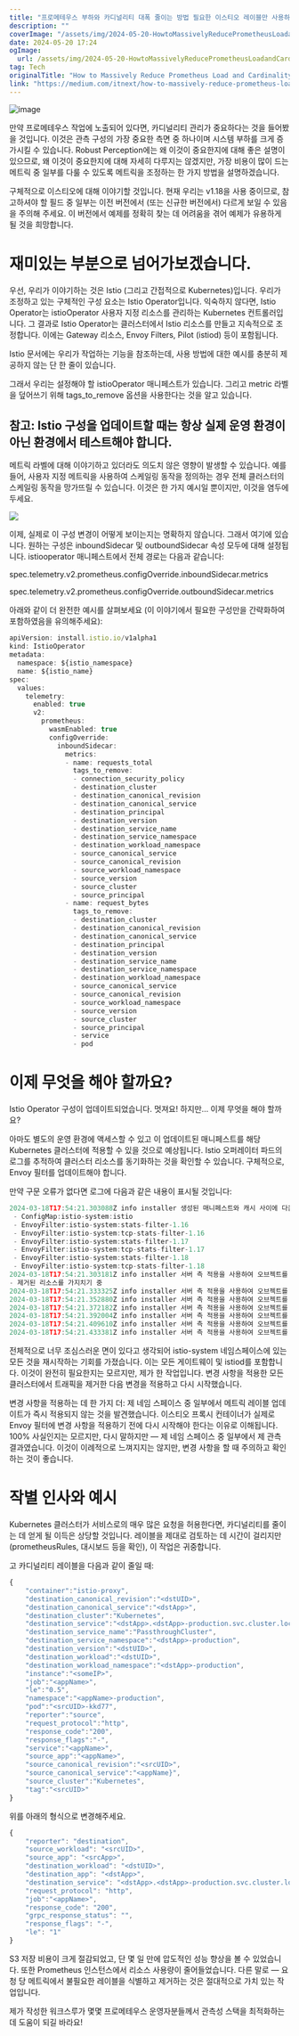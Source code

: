 ```yaml
---
title: "프로메테우스 부하와 카디널리티 대폭 줄이는 방법 필요한 이스티오 레이블만 사용하기"
description: ""
coverImage: "/assets/img/2024-05-20-HowtoMassivelyReducePrometheusLoadandCardinalitybyOnlyUsingIstioLabelsYouNeed_0.png"
date: 2024-05-20 17:24
ogImage:
  url: /assets/img/2024-05-20-HowtoMassivelyReducePrometheusLoadandCardinalitybyOnlyUsingIstioLabelsYouNeed_0.png
tag: Tech
originalTitle: "How to Massively Reduce Prometheus Load and Cardinality by Only Using Istio Labels You Need"
link: "https://medium.com/itnext/how-to-massively-reduce-prometheus-load-and-cardinality-by-only-using-istio-labels-you-need-75bcf41ff5d3"
---
```


![image](/assets/img/2024-05-20-HowtoMassivelyReducePrometheusLoadandCardinalitybyOnlyUsingIstioLabelsYouNeed_0.png)

만약 프로메테우스 작업에 노출되어 있다면, 카디널리티 관리가 중요하다는 것을 들어봤을 것입니다. 이것은 관측 구성의 가장 중요한 측면 중 하나이며 시스템 부하를 크게 증가시킬 수 있습니다. Robust Perception에는 왜 이것이 중요한지에 대해 좋은 설명이 있으므로, 왜 이것이 중요한지에 대해 자세히 다루지는 않겠지만, 가장 비용이 많이 드는 메트릭 중 일부를 다룰 수 있도록 메트릭을 조정하는 한 가지 방법을 설명하겠습니다.

구체적으로 이스티오에 대해 이야기할 것입니다. 현재 우리는 v1.18을 사용 중이므로, 참고하셔야 할 필드 중 일부는 이전 버전에서 (또는 신규한 버전에서) 다르게 보일 수 있음을 주의해 주세요. 이 버전에서 예제를 정확히 찾는 데 어려움을 겪어 예제가 유용하게 될 것을 희망합니다.

# 재미있는 부분으로 넘어가보겠습니다.

<div class="content-ad"></div>

우선, 우리가 이야기하는 것은 Istio (그리고 간접적으로 Kubernetes)입니다. 우리가 조정하고 있는 구체적인 구성 요소는 Istio Operator입니다.
익숙하지 않다면, Istio Operator는 istioOperator 사용자 지정 리소스를 관리하는 Kubernetes 컨트롤러입니다.
그 결과로 Istio Operator는 클러스터에서 Istio 리소스를 만들고 지속적으로 조정합니다.
이에는 Gateway 리소스, Envoy Filters, Pilot (istiod) 등이 포함됩니다.

Istio 문서에는 우리가 작업하는 기능을 참조하는데, 사용 방법에 대한 예시를 충분히 제공하지 않는 단 한 줄이 있습니다.

그래서 우리는 설정해야 할 istioOperator 매니페스트가 있습니다. 그리고 metric 라벨을 덮어쓰기 위해 tags_to_remove 옵션을 사용한다는 것을 알고 있습니다.

## 참고: Istio 구성을 업데이트할 때는 항상 실제 운영 환경이 아닌 환경에서 테스트해야 합니다.

메트릭 라벨에 대해 이야기하고 있더라도 의도치 않은 영향이 발생할 수 있습니다.
예를 들어, 사용자 지정 메트릭을 사용하여 스케일링 동작을 정의하는 경우 전체 클러스터의 스케일링 동작을 망가뜨릴 수 있습니다.
이것은 한 가지 예시일 뿐이지만, 이것을 염두에 두세요.

<div class="content-ad"></div>

<img src="/assets/img/2024-05-20-HowtoMassivelyReducePrometheusLoadandCardinalitybyOnlyUsingIstioLabelsYouNeed_1.png" />

이제, 실제로 이 구성 변경이 어떻게 보이는지는 명확하지 않습니다. 그래서 여기에 있습니다. 원하는 구성은 inboundSidecar 및 outboundSidecar 속성 모두에 대해 설정됩니다. istiooperator 매니페스트에서 전체 경로는 다음과 같습니다:

spec.telemetry.v2.prometheus.configOverride.inboundSidecar.metrics

spec.telemetry.v2.prometheus.configOverride.outboundSidecar.metrics

<div class="content-ad"></div>

아래와 같이 더 완전한 예시를 살펴보세요 (이 이야기에서 필요한 구성만을 간략화하여 포함하였음을 유의해주세요):

```js
apiVersion: install.istio.io/v1alpha1
kind: IstioOperator
metadata:
  namespace: ${istio_namespace}
  name: ${istio_name}
spec:
  values:
    telemetry:
      enabled: true
      v2:
        prometheus:
          wasmEnabled: true
          configOverride:
            inboundSidecar:
              metrics:
              - name: requests_total
                tags_to_remove:
                - connection_security_policy
                - destination_cluster
                - destination_canonical_revision
                - destination_canonical_service
                - destination_principal
                - destination_version
                - destination_service_name
                - destination_service_namespace
                - destination_workload_namespace
                - source_canonical_service
                - source_canonical_revision
                - source_workload_namespace
                - source_version
                - source_cluster
                - source_principal
              - name: request_bytes
                tags_to_remove:
                - destination_cluster
                - destination_canonical_revision
                - destination_canonical_service
                - destination_principal
                - destination_version
                - destination_service_name
                - destination_service_namespace
                - destination_workload_namespace
                - source_canonical_service
                - source_canonical_revision
                - source_workload_namespace
                - source_version
                - source_cluster
                - source_principal
                - service
                - pod
```

# 이제 무엇을 해야 할까요?

Istio Operator 구성이 업데이트되었습니다. 멋져요! 하지만… 이제 무엇을 해야 할까요?

<div class="content-ad"></div>

아마도 별도의 운영 환경에 액세스할 수 있고 이 업데이트된 매니페스트를 해당 Kubernetes 클러스터에 적용할 수 있을 것으로 예상됩니다. Istio 오퍼레이터 파드의 로그를 추적하여 클러스터 리소스를 동기화하는 것을 확인할 수 있습니다. 구체적으로, Envoy 필터를 업데이트해야 합니다.

만약 구문 오류가 없다면 로그에 다음과 같은 내용이 표시될 것입니다:

```js
2024-03-18T17:54:21.303088Z info installer 생성된 매니페스트와 캐시 사이에 다음 오브젝트가 다릅니다:
 - ConfigMap:istio-system:istio
 - EnvoyFilter:istio-system:stats-filter-1.16
 - EnvoyFilter:istio-system:tcp-stats-filter-1.16
 - EnvoyFilter:istio-system:stats-filter-1.17
 - EnvoyFilter:istio-system:tcp-stats-filter-1.17
 - EnvoyFilter:istio-system:stats-filter-1.18
 - EnvoyFilter:istio-system:tcp-stats-filter-1.18
2024-03-18T17:54:21.303181Z info installer 서버 측 적용을 사용하여 오브젝트를 업데이트 중: EnvoyFilter/istio-system/stats-filter-1.16
- 제거된 리소스를 가지치기 중
2024-03-18T17:54:21.333325Z info installer 서버 측 적용을 사용하여 오브젝트를 업데이트 중: EnvoyFilter/istio-system/stats-filter-1.17
2024-03-18T17:54:21.352880Z info installer 서버 측 적용을 사용하여 오브젝트를 업데이트 중: EnvoyFilter/istio-system/stats-filter-1.18
2024-03-18T17:54:21.372182Z info installer 서버 측 적용을 사용하여 오브젝트를 업데이트 중: EnvoyFilter/istio-system/tcp-stats-filter-1.16
2024-03-18T17:54:21.392004Z info installer 서버 측 적용을 사용하여 오브젝트를 업데이트 중: EnvoyFilter/istio-system/tcp-stats-filter-1.17
2024-03-18T17:54:21.409610Z info installer 서버 측 적용을 사용하여 오브젝트를 업데이트 중: EnvoyFilter/istio-system/tcp-stats-filter-1.18
2024-03-18T17:54:21.433381Z info installer 서버 측 적용을 사용하여 오브젝트를 업데이트 중: ConfigMap/istio-system/istio
```

전체적으로 너무 조심스러운 면이 있다고 생각되어 istio-system 네임스페이스에 있는 모든 것을 재시작하는 기회를 가졌습니다. 이는 모든 게이트웨이 및 istiod를 포함합니다. 이것이 완전히 필요한지는 모르지만, 제가 한 작업입니다. 변경 사항을 적용한 모든 클러스터에서 트래픽을 제거한 다음 변경을 적용하고 다시 시작했습니다.

<div class="content-ad"></div>

변경 사항을 적용하는 데 한 가지 더: 제 네임 스페이스 중 일부에서 메트릭 레이블 업데이트가 즉시 적용되지 않는 것을 발견했습니다. 이스티오 프록시 컨테이너가 실제로 Envoy 필터에 변경 사항을 적용하기 전에 다시 시작해야 한다는 이유로 이해됩니다. 100% 사실인지는 모르지만, 다시 말하지만 — 제 네임 스페이스 중 일부에서 제 관측 결과였습니다. 이것이 이례적으로 느껴지지는 않지만, 변경 사항을 할 때 주의하고 확인하는 것이 좋습니다.

# 작별 인사와 예시

Kubernetes 클러스터가 서비스로의 매우 많은 요청을 허용한다면, 카디널리티를 줄이는 데 얻게 될 이득은 상당할 것입니다. 레이블을 제대로 검토하는 데 시간이 걸리지만(prometheusRules, 대시보드 등을 확인), 이 작업은 귀중합니다.

고 카디널리티 레이블을 다음과 같이 줄일 때:

<div class="content-ad"></div>

```js
{
    "container":"istio-proxy",
    "destination_canonical_revision":"<dstUID>",
    "destination_canonical_service":"<dstApp>",
    "destination_cluster":"Kubernetes",
    "destination_service":"<dstApp>.<dstApp>-production.svc.cluster.local",
    "destination_service_name":"PassthroughCluster",
    "destination_service_namespace":"<dstApp>-production",
    "destination_version":"<dstUID>",
    "destination_workload":"<dstUID>",
    "destination_workload_namespace":"<dstApp>-production",
    "instance":"<someIP>",
    "job":"<appName>",
    "le":"0.5",
    "namespace":"<appName>-production",
    "pod":"<srcUID>-kkd77",
    "reporter":"source",
    "request_protocol":"http",
    "response_code":"200",
    "response_flags":"-",
    "service":"<appName>",
    "source_app":"<appName>",
    "source_canonical_revision":"<srcUID>",
    "source_canonical_service":"<appName}",
    "source_cluster":"Kubernetes",
    "tag":"<srcUID>"
}
```

위를 아래의 형식으로 변경해주세요.

```js
{
    "reporter": "destination",
    "source_workload": "<srcUID>",
    "source_app": "<srcApp>",
    "destination_workload": "<dstUID>",
    "destination_app": "<dstApp>",
    "destination_service": "<dstApp>.<dstApp>-production.svc.cluster.local",
    "request_protocol": "http",
    "job":"<appName>",
    "response_code": "200",
    "grpc_response_status": "",
    "response_flags": "-",
    "le": "1"
}
```

S3 저장 비용이 크게 절감되었고, 단 몇 일 만에 압도적인 성능 향상을 볼 수 있었습니다. 또한 Prometheus 인스턴스에서 리소스 사용량이 줄어들었습니다. 다른 말로 — 요청 당 메트릭에서 불필요한 레이블을 식별하고 제거하는 것은 절대적으로 가치 있는 작업입니다.

<div class="content-ad"></div>

제가 작성한 워크스루가 몇몇 프로메테우스 운영자분들께서 관측성 스택을 최적화하는데 도움이 되길 바라요!

